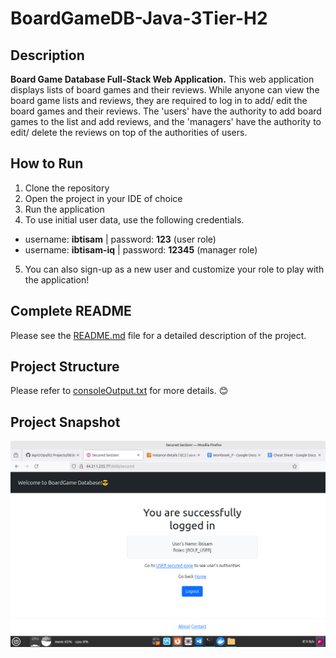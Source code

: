 # BoardGameDB-Java-3Tier-H2

## Description

**Board Game Database Full-Stack Web Application.**
This web application displays lists of board games and their reviews. While anyone can view the board game lists and reviews, they are required to log in to add/ edit the board games and their reviews. The 'users' have the authority to add board games to the list and add reviews, and the 'managers' have the authority to edit/ delete the reviews on top of the authorities of users.

## How to Run

1. Clone the repository
2. Open the project in your IDE of choice
3. Run the application
4. To use initial user data, use the following credentials.
  - username: **ibtisam**      |     password: **123** (user role)
  - username: **ibtisam-iq**   |     password: **12345**  (manager role)
5. You can also sign-up as a new user and customize your role to play with the application!

## Complete README

Please see the [README.md](https://github.com/ibtisam-iq/3TierJavaBoardGameDB-H2/blob/main/README.md) file for a detailed description of the project.


## Project Structure

Please refer to [consoleOutput.txt](https://github.com/ibtisam-iq/3TierJavaBoardGameDB-H2/blob/main/consoleOutput.txt) for more details. 😊

## Project Snapshot
![Project Snapshot](./projectSnapshot.png)

